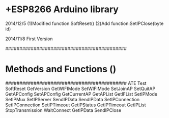 +ESP8266 Arduino library
=======
2014/12/5
	(1)Modified function:SoftReset()
	(2)Add function:SetIPClose(byte id)
    
2014/11/8
	First Version

###########################################
# Methods and Functions ()
###########################################
     ATE 
     Test 
     SoftReset 
     GetVersion 
     GetWIFIMode 
     SetWIFIMode 
     SetJoinAP 
     SetQuitAP 
     GetAPConfig 
     SetAPConfig 
     GetCurrentAP 
     GetAPList 
     GetIFList 
     SetIPMode 
     SetIPMux 
     SetIPServer 
     SendIPData 
     SendIPData 
     SetIPConnection 
     SetIPConnection 
     SetIPTimeout 
     GetIPStatus 
     GetIPTimeout 
     GetIPList 
     StopTransmission 
     WaitConnect 
     GetIPData 
     SendIPClose 
